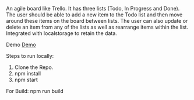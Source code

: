 An agile board like Trello. 
It has three lists (Todo, In Progress and Done). The user should be able to add a new item to the Todo list and then move around these items on the board between lists. The user can also update or delete an item from any of the lists as well as rearrange items within the list.
Integrated with localstorage to retain the data.

Demo [Demo](https://sandippal7007.github.io/Trello-dashboard-React/) 

Steps to run locally:

1. Clone the Repo.
2. npm install
3. npm start

For Build: npm run build
